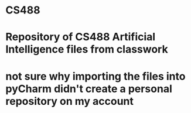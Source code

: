 # CS488
# Repository of CS488 Artificial Intelligence files from classwork
# not sure why importing the files into pyCharm didn't create a personal repository on my account
